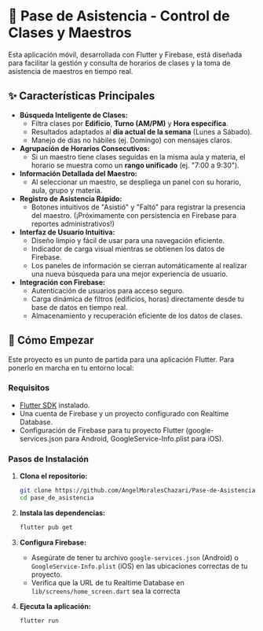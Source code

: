 # 🏫 Pase de Asistencia - Control de Clases y Maestros

Esta aplicación móvil, desarrollada con Flutter y Firebase, está diseñada para facilitar la gestión y consulta de horarios de clases y la toma de asistencia de maestros en tiempo real.

## ✨ Características Principales

*   **Búsqueda Inteligente de Clases:**
    *   Filtra clases por **Edificio**, **Turno (AM/PM)** y **Hora específica**.
    *   Resultados adaptados al **día actual de la semana** (Lunes a Sábado).
    *   Manejo de días no hábiles (ej. Domingo) con mensajes claros.
*   **Agrupación de Horarios Consecutivos:**
    *   Si un maestro tiene clases seguidas en la misma aula y materia, el horario se muestra como un **rango unificado** (ej. "7:00 a 9:30").
*   **Información Detallada del Maestro:**
    *   Al seleccionar un maestro, se despliega un panel con su horario, aula, grupo y materia.
*   **Registro de Asistencia Rápido:**
    *   Botones intuitivos de "Asistió" y "Faltó" para registrar la presencia del maestro. (¡Próximamente con persistencia en Firebase para reportes administrativos!)
*   **Interfaz de Usuario Intuitiva:**
    *   Diseño limpio y fácil de usar para una navegación eficiente.
    *   Indicador de carga visual mientras se obtienen los datos de Firebase.
    *   Los paneles de información se cierran automáticamente al realizar una nueva búsqueda para una mejor experiencia de usuario.
*   **Integración con Firebase:**
    *   Autenticación de usuarios para acceso seguro.
    *   Carga dinámica de filtros (edificios, horas) directamente desde tu base de datos en tiempo real.
    *   Almacenamiento y recuperación eficiente de los datos de clases.

## 🚀 Cómo Empezar

Este proyecto es un punto de partida para una aplicación Flutter. Para ponerlo en marcha en tu entorno local:

### Requisitos

*   [Flutter SDK](https://flutter.dev/docs/get-started/install) instalado.
*   Una cuenta de Firebase y un proyecto configurado con Realtime Database.
*   Configuración de Firebase para tu proyecto Flutter (google-services.json para Android, GoogleService-Info.plist para iOS).

### Pasos de Instalación

1.  **Clona el repositorio:**
    ```bash
    git clone https://github.com/AngelMoralesChazari/Pase-de-Asistencia.git
    cd pase_de_asistencia
    ```
2.  **Instala las dependencias:**
    ```bash
    flutter pub get
    ```
3.  **Configura Firebase:**
    *   Asegúrate de tener tu archivo `google-services.json` (Android) o `GoogleService-Info.plist` (iOS) en las ubicaciones correctas de tu proyecto.
    *   Verifica que la URL de tu Realtime Database en `lib/screens/home_screen.dart` sea la correcta
      
4.  **Ejecuta la aplicación:**
    ```bash
    flutter run
    ```
